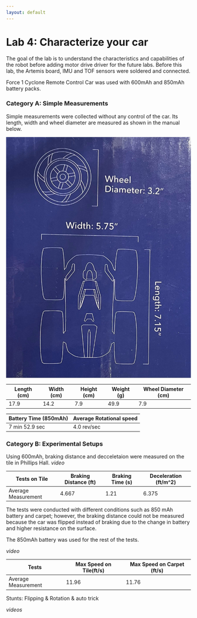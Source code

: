 ```yaml
---
layout: default
---
```


# Lab 4: Characterize your car

The goal of the lab is to understand the characteristics and capabilities of the robot before adding motor drive driver for the future labs. 
Before this lab, the Artemis board, IMU and TOF sensors were soldered and connected.

Force 1 Cyclone Remote Control Car was used with 600mAh and 850mAh battery packs. 

### Category A: Simple Measurements

Simple measurements were collected without any control of the car. Its length, width and wheel diameter are measured as shown in the manual below.

![manual](/img/manual_pic.jpg)


|  Length (cm)  |   Width (cm)  |  Height (cm)  |   Weight (g)  | Wheel Diameter (cm) | 
| ------------- | ------------- | ------------- | ------------- | ------------------- | 
|     17.9      |     14.2      |      7.9      |     49.9      |         7.9         | 

|  Battery Time (850mAh) |   Average Rotational speed  |
| ---------------------- | --------------------------- |
|     7 min 52.9 sec     |         4.0 rev/sec         |

### Category B: Experimental Setups

Using 600mAh, braking distance and decceletaion were measured on the tile in Phillips Hall.
*video*

|   Tests on Tile    | Braking Distance (ft) | Braking Time (s) | Deceleration (ft/m^2) |
| ------------------ | --------------------- | ---------------- |---------------------- |
| Average Measurement|          4.667        |      1.21        |          6.375        |

The tests were conducted with different conditions such as 850 mAh battery and carpet; however, the braking distance could not be measured because the car was flipped instead of braking due to the change in battery and higher resistance on the surface. 

The 850mAh battery was used for the rest of the tests. 

*video*

|         Tests       | Max Speed on Tile(ft/s) | Max Speed on Carpet (ft/s) | 
| ------------------- | ----------------------- | -------------------------- |
| Average Measurement |           11.96         |             11.76          |




Stunts: Flipping & Rotation & auto trick

*videos*
